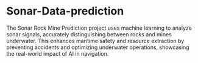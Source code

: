 # Sonar-Data-prediction
The Sonar Rock Mine Prediction project uses machine learning to analyze sonar signals, accurately distinguishing between rocks and mines underwater. This enhances maritime safety and resource extraction by preventing accidents and optimizing underwater operations, showcasing the real-world impact of AI in navigation.
